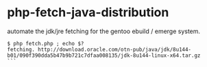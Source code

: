 # php-fetch-java-distribution
automate the jdk/jre fetching for the gentoo ebuild / emerge system.

````
$ php fetch.php ; echo $?
fetching. http://download.oracle.com/otn-pub/java/jdk/8u144-b01/090f390dda5b47b9b721c7dfaa008135/jdk-8u144-linux-x64.tar.gz
```
